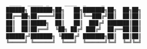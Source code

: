 <pre>
 ____  _____ _     ____  _     _    
██████╗ ███████╗██╗   ██╗███████╗██╗  ██╗██╗　　　　　　　　　　　　　　　　　　　E-Mail : devzhi@outlook.com
██╔══██╗██╔════╝██║   ██║╚══███╔╝██║  ██║██║
██║  ██║█████╗  ██║   ██║  ███╔╝ ███████║██║　　　　　　　　　　　　　　　　　　　Blog   : https://www.devzhi.com
██║  ██║██╔══╝  ╚██╗ ██╔╝ ███╔╝  ██╔══██║██║
██████╔╝███████╗ ╚████╔╝ ███████╗██║  ██║██║　　　　　　　　　　　　　　　　　　　Job    : Backend Development Engineer
╚═════╝ ╚══════╝  ╚═══╝  ╚══════╝╚═╝  ╚═╝╚═╝  
</pre>
